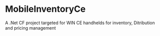 # MobileInventoryCe
 A .Net CF project targeted for WIN CE handhelds for inventory, Ditribution and pricing management

